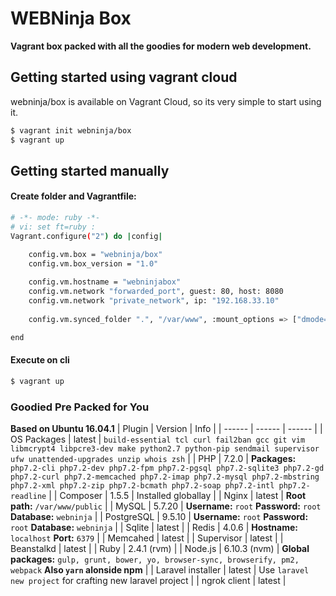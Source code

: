 # WEBNinja Box

**Vagrant box packed with all the goodies for modern web development.**

## Getting started using vagrant cloud

webninja/box is available on Vagrant Cloud, so its very simple to start using it.

```sh
$ vagrant init webninja/box
$ vagrant up
```

## Getting started manually
#### Create folder and Vagrantfile:
```sh
# -*- mode: ruby -*-
# vi: set ft=ruby :
Vagrant.configure("2") do |config|

    config.vm.box = "webninja/box"
    config.vm.box_version = "1.0"
    
    config.vm.hostname = "webninjabox"
    config.vm.network "forwarded_port", guest: 80, host: 8080
    config.vm.network "private_network", ip: "192.168.33.10"
    
    config.vm.synced_folder ".", "/var/www", :mount_options => ["dmode=777", "fmode=666"]

end
```

#### Execute on cli
```sh
$ vagrant up
```

### Goodied Pre Packed for You
**Based on Ubuntu 16.04.1**
| Plugin | Version | Info |
| ------ | ------ | ------ |
| OS Packages | latest | `build-essential tcl curl fail2ban gcc git vim libmcrypt4 libpcre3-dev make python2.7 python-pip sendmail supervisor ufw unattended-upgrades unzip whois zsh` |
| PHP | 7.2.0 | **Packages:** `php7.2-cli php7.2-dev php7.2-fpm php7.2-pgsql php7.2-sqlite3 php7.2-gd php7.2-curl php7.2-memcached php7.2-imap php7.2-mysql php7.2-mbstring php7.2-xml php7.2-zip php7.2-bcmath php7.2-soap php7.2-intl php7.2-readline` |
| Composer | 1.5.5 | Installed globallay |
| Nginx | latest | **Root path:** `/var/www/public` |
| MySQL | 5.7.20 | **Username:** `root` **Password:** `root` **Database:** `webninja` |
| PostgreSQL | 9.5.10 | **Username:** `root` **Password:** `root` **Database:** `webninja` |
| Sqlite | latest |
| Redis | 4.0.6 | **Hostname:** `localhost` **Port:** `6379` |
| Memcahed | latest |
| Supervisor | latest |
| Beanstalkd | latest |
| Ruby | 2.4.1 (rvm) |
| Node.js | 6.10.3 (nvm) | **Global packages:** `gulp, grunt, bower, yo, browser-sync, browserify, pm2, webpack` **Also `yarn` alonside npm** |
| Laravel installer | latest | Use `laravel new project` for crafting new laravel project |
| ngrok client | latest |
